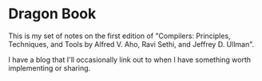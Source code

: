 # Dragon Book

This is my set of notes on the first edition of 
"Compilers: Principles, Techniques, and Tools by
Alfred V. Aho, Ravi Sethi, and Jeffrey D. Ullman".

I have a blog that I'll occasionally link out to when I have something worth 
implementing or sharing.
